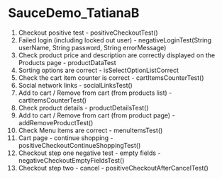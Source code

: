 # SauceDemo_TatianaB
1. Checkout positive test - positiveCheckoutTest()
2. Failed login (including locked out user) - negativeLoginTest(String userName, String password, String errorMessage)
3. Check product price and description are correctly displayed on the Products page - productDataTest
4. Sorting options are correct - isSelectOptionListCorrect
5. Check the cart item counter is correct - cartItemsCounterTest()
6. Social network links - socialLinksTest()
7. Add to cart / Remove from cart (from products list) - cartItemsCounterTest()
8. Check product details - productDetailsTest()
9. Add to cart / Remove from cart (from product page) - addRemoveProductTest()
10. Check Menu items are correct - menuItemsTest()
11. Cart page - continue shopping - positiveCheckoutContinueShoppingTest()
12. Checkout step one negative test - empty fields - negativeCheckoutEmptyFieldsTest()
13. Checkout step two - cancel - positiveCheckoutAfterCancelTest()